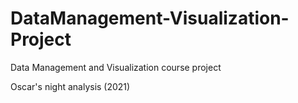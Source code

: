 # DataManagement-Visualization-Project
Data Management and Visualization course project

Oscar's night analysis (2021)
